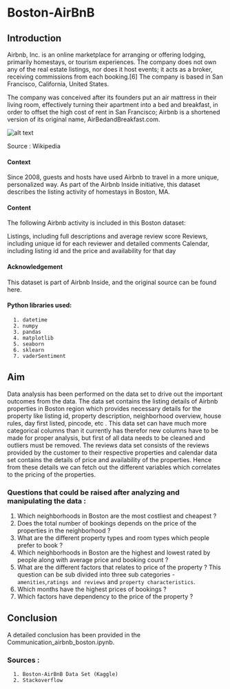 # Boston-AirBnB

## Introduction

Airbnb, Inc. is an online marketplace for arranging or offering lodging, primarily homestays, or tourism experiences. The company does not own any of the real estate listings, nor does it host events; it acts as a broker, receiving commissions from each booking.[6] The company is based in San Francisco, California, United States.

The company was conceived after its founders put an air mattress in their living room, effectively turning their apartment into a bed and breakfast, in order to offset the high cost of rent in San Francisco; Airbnb is a shortened version of its original name, AirBedandBreakfast.com.

![alt text](https://raw.githubusercontent.com/niladrihere/Boston-AirBnB/master/airbnb_logo.png)

Source : Wikipedia

#### Context
Since 2008, guests and hosts have used Airbnb to travel in a more unique, personalized way. As part of the Airbnb Inside initiative, this dataset describes the listing activity of homestays in Boston, MA.

#### Content
The following Airbnb activity is included in this Boston dataset:

Listings, including full descriptions and average review score
Reviews, including unique id for each reviewer and detailed comments
Calendar, including listing id and the price and availability for that day

#### Acknowledgement
This dataset is part of Airbnb Inside, and the original source can be found here.

#### Python libraries used:

      1. datetime
      2. numpy
      3. pandas
      4. matplotlib
      5. seaborn
      6. sklearn
      7. vaderSentiment

## Aim

Data analysis has been performed on the data set to drive out the important outcomes from the data.
The data set contains the listing details of Airbnb properties in Boston region which provides
necessary details for the property like listing id, property description, neighborhood overview, house rules, day first listed, pincode, etc . This data set can have much more categorical columns
than it currently has therefor new columns have to be made for proper analysis, but first of all data needs to be cleaned and outliers must be removed. The reviews data set consists of the reviews provided by the customer to their respective properties and calendar data set contains the details of price and availability of the properties. Hence from these details we can fetch out the different variables which correlates to the pricing of the properties.

### Questions that could be raised after analyzing and manipulating the data :

  1. Which neighborhoods in Boston are the most costliest and cheapest ?
  2. Does the total number of bookings depends on the price of the properties in the neighborhood ?
  3. What are the different property types and room types which people prefer to book ?
  4. Which neighborhoods in Boston are the highest and lowest rated by people along with average price and booking count ?
  5. What are the different factors that relates to price of the property ?
  This question can be sub divided into three sub categories - `amenities`,`ratings and reviews` and `property characteristics`.
  6. Which months have the highest prices of bookings ?
  7. Which factors have dependency to the price of the property ?


## Conclusion

A detailed conclusion has been provided in the Communication_airbnb_boston.ipynb.

### Sources :
      1. Boston-AirBnB Data Set (Kaggle)
      2. Stackoverflow
